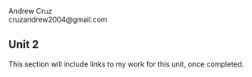 <!DOCTYPE html>
<html>
  <head>
    <meta charset="utf-8">
    <title>Web Portfolio: Andrew Cruz</title>
  </head>
  <body>
   <main>

<div>
Andrew Cruz<br/>
cruzandrew2004@gmail.com
</div>

<div>
<nav>
<h2>Unit 2</h2>
<p>This section will include links to my work for this unit, once completed.</p>
 
</div>

</main>

  </body>
</html>
